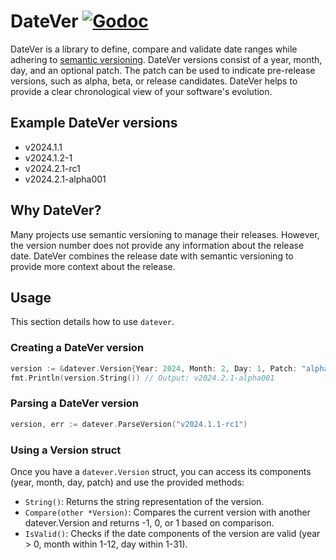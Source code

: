 # DateVer [![Godoc](https://godoc.org/github.com/bschaatsbergen/datever?status.svg)](https://godoc.org/github.com/bschaatsbergen/datever)

DateVer is a library to define, compare and validate date ranges while adhering to [semantic versioning](https://semver.org/). DateVer versions consist of a year, month, day, and an optional patch. The patch can be used to indicate pre-release versions, such as alpha, beta, or release candidates. DateVer helps to provide a clear chronological view of your software's evolution.

## Example DateVer versions

* v2024.1.1
* v2024.1.2-1
* v2024.2.1-rc1
* v2024.2.1-alpha001

## Why DateVer?
Many projects use semantic versioning to manage their releases. However, the version number does not provide any information about the release date. DateVer combines the release date with semantic versioning to provide more context about the release.

## Usage

This section details how to use `datever`.

### Creating a DateVer version

```go
version := &datever.Version{Year: 2024, Month: 2, Day: 1, Patch: "alpha001"}
fmt.Println(version.String()) // Output: v2024.2.1-alpha001
```

### Parsing a DateVer version

```go
version, err := datever.ParseVersion("v2024.1.1-rc1")
```

### Using a Version struct
Once you have a `datever.Version` struct, you can access its components (year, month, day, patch) and use the provided methods:

* `String()`: Returns the string representation of the version.
* `Compare(other *Version)`: Compares the current version with another datever.Version and returns -1, 0, or 1 based on comparison.
* `IsValid()`: Checks if the date components of the version are valid (year > 0, month within 1-12, day within 1-31).
